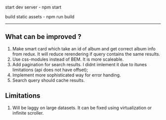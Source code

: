 start dev server - npm start

build static assets - npm run build 

___

## What can be improved ?
1. Make smart card which take an id of album and get correct album info from redux.
It will reduce rerendering if query contains the same results.
2. Use css-modules instead of BEM. It is more scaleable.
3. Add pagination for search results. I didnt imlement it due to itunes limitations (api does not have offset);
4. Implement more sophisticated way for error handing.
5. Search query should cache results. 


## Limitations 
1. Will be laggy on large datasets. 
It can be fixed using virtualization or infinite scroller.